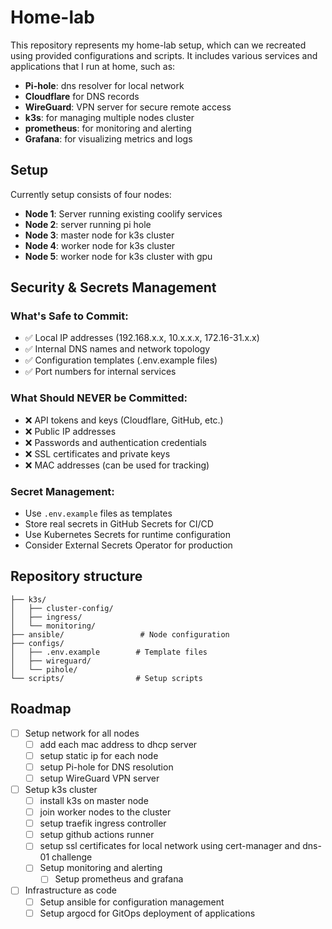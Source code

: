 # Home-lab

This repository represents my home-lab setup, which can we recreated using provided configurations and scripts.
It includes various services and applications that I run at home, such as:
- **Pi-hole**: dns resolver for local network
- **Cloudflare** for DNS records
- **WireGuard**: VPN server for secure remote access
- **k3s**: for managing multiple nodes cluster
- **prometheus**: for monitoring and alerting
- **Grafana**: for visualizing metrics and logs

## Setup
Currently setup consists of four nodes:
- **Node 1**: Server running existing coolify services
- **Node 2**: server running pi hole
- **Node 3**: master node for k3s cluster
- **Node 4**: worker node for k3s cluster
- **Node 5**: worker node for k3s cluster with gpu

## Security & Secrets Management

### What's Safe to Commit:
- ✅ Local IP addresses (192.168.x.x, 10.x.x.x, 172.16-31.x.x)
- ✅ Internal DNS names and network topology
- ✅ Configuration templates (.env.example files)
- ✅ Port numbers for internal services

### What Should NEVER be Committed:
- ❌ API tokens and keys (Cloudflare, GitHub, etc.)
- ❌ Public IP addresses
- ❌ Passwords and authentication credentials
- ❌ SSL certificates and private keys
- ❌ MAC addresses (can be used for tracking)

### Secret Management:
- Use `.env.example` files as templates
- Store real secrets in GitHub Secrets for CI/CD
- Use Kubernetes Secrets for runtime configuration
- Consider External Secrets Operator for production

## Repository structure
```
├── k3s/
│   ├── cluster-config/
│   ├── ingress/
│   └── monitoring/
├── ansible/                 # Node configuration
├── configs/
│   ├── .env.example        # Template files
│   ├── wireguard/
│   └── pihole/
└── scripts/                # Setup scripts
```

## Roadmap
- [ ] Setup network for all nodes
    - [ ] add each mac address to dhcp server
    - [ ] setup static ip for each node
    - [ ] setup Pi-hole for DNS resolution
    - [ ] setup WireGuard VPN server
- [ ] Setup k3s cluster
    - [ ] install k3s on master node
    - [ ] join worker nodes to the cluster
    - [ ] setup traefik ingress controller
    - [ ] setup github actions runner
    - [ ] setup ssl certificates for local network using cert-manager and dns-01 challenge
    - [ ] Setup monitoring and alerting
        - [ ] Setup prometheus and grafana
- [ ] Infrastructure as code
    - [ ] Setup ansible for configuration management
    - [ ] Setup argocd for GitOps deployment of applications